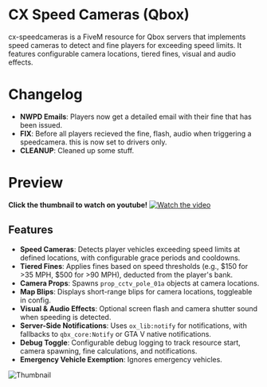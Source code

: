 # CX Speed Cameras (Qbox)
cx-speedcameras is a FiveM resource for Qbox servers that implements speed cameras to detect and fine players for exceeding speed limits. It features configurable camera locations, tiered fines, visual and audio effects.

# Changelog
- **NWPD Emails**: Players now get a detailed email with their fine that has been issued.
- **FIX**: Before all players recieved the fine, flash, audio when triggering a speedcamera. this is now set to drivers only.
- **CLEANUP**: Cleaned up some stuff.


# Preview
**Click the thumbnail to watch on youtube!**
[![Watch the video](https://img.youtube.com/vi/_TE6H2EEG_0/maxresdefault.jpg)](https://youtu.be/_TE6H2EEG_0)


## Features
- **Speed Cameras**: Detects player vehicles exceeding speed limits at defined locations, with configurable grace periods and cooldowns.
- **Tiered Fines**: Applies fines based on speed thresholds (e.g., $150 for >35 MPH, $500 for >90 MPH), deducted from the player's bank.
- **Camera Props**: Spawns `prop_cctv_pole_01a` objects at camera locations.
- **Map Blips**: Displays short-range blips for camera locations, toggleable in config.
- **Visual & Audio Effects**: Optional screen flash and camera shutter sound when speeding is detected.
- **Server-Side Notifications**: Uses `ox_lib:notify` for notifications, with fallbacks to `qbx_core:Notify` or GTA V native notifications.
- **Debug Toggle**: Configurable debug logging to track resource start, camera spawning, fine calculations, and notifications.
- **Emergency Vehicle Exemption**: Ignores emergency vehicles.

![Thumbnail](https://testing.strataservers.com/download/cx-speed.png)


